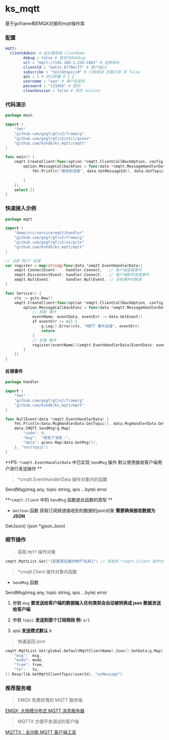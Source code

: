 # ks_mqtt

基于goframe和EMQX对接的mqtt操作库

### 配置

```config.yaml
mqtt:
  clientAdmin: # 此位置就是 clietName
        debug : false # 是否开启debug
        url : "mqtt://192.168.1.226:1883" # 连接目标
        clientId : "mqttx_8779ecf7" # 客户端id
        subscribe : "testAtopic/#" # 订阅频道 无需订阅 写 false
        qos : 1 # 协议质量 0 1 2
        username : "aaa" # 用户名密码
        password : "123456" # 密码
        cleanSession : false # 清空 session
```
### 代码演示
```go
package main

import (
	"fmt"
	"github.com/gogf/gf/v2/frame/g"
	"github.com/gogf/gf/v2/util/gconv"
	"github.com/kshdb/ks_mqtt/cmqtt"
)

func main() {
	cmqtt.CreateClient(func(option *cmqtt.ClientCallBackOption, config *cmqtt.Config) {
		option.MessageCallbackFunc = func(data *cmqtt.MessageHandlerData) {
			fmt.Println("接收到消息", data.GetMessageId(), data.GetTopic(), data.GetMsg())
			
		}
	})
	select {}
}

```

### 快速接入示例

```go
package mqtt

import (
    "demo/src/service/mqtt/handler"
    "github.com/gogf/gf/v2/frame/g"
    "github.com/gogf/gf/v2/os/gctx"
    "github.com/kshdb/ks_mqtt/mqtt"
)

// 注册 MQTT 处理
var register = map[string]func(data *xmqtt.EventHandlerData){
    xmqtt.ConnectEvent:    handler.Connect,   // 客户端连接事件
    xmqtt.DisconnectEvent: handler.Connect,   // 客户端断开连接事件
    xmqtt.NullEvent:       handler.NullEvent, // 没有事件时触发
}

func Service() {
    ctx := gctx.New()
    xmqtt.CreateClient(func(option *xmqtt.ClientCallBackOption, config *xmqtt.Config) {
        option.MessageCallbackFunc = func(data *xmqtt.MessageHandlerData) {
            // 获取 事件
            eventName, eventData, eventErr := data.GetEvent()
            if eventErr != nil {
                g.Log().Error(ctx, "MQTT 事件出错", eventErr)
                return
            }
            // 处理 事件
            register[eventName](&xmqtt.EventHandlerData{EventData: eventData, MsgHandlerData: data})
        }
    })
}

```

#### 处理事件

```go
package handler

import (
    "fmt"
    "github.com/gogf/gf/v2/frame/g"
    "github.com/kshdb/ks_mqtt/mqtt"
)

func NullEvent(data *cmqtt.EventHandlerData) {
    fmt.Println(data.MsgHandlerData.GetTopic(), data.MsgHandlerData.GetMsg())
	data.CMQTT.SendMsg(g.Map{
		"code": 0,
		"msg":  "收到了消息：",
		"data": gconv.Map(data.GetMsg()),
	}, "testtopic")
}
```

**PS: ``*cmqtt.EventHandlerData`` 中已实现 ``SendMsg``  操作 默认使用接收客户端用户进行发送操作 **

> *cmqtt.EventHandlerData 操作对象内的函数

SendMsg(msg any, topic string, qos ...byte) error 

**``*cmqtt.Client`` 中的 ``SendMsg`` 函数是此函数的原型 **

- ``GetJson`` 函数 获取订阅频道接收到的数据的json对象 **需要确保接收数据为 JSON**

GetJson() (json *gjson.Json)

### 细节操作

> 获取 ``MQTT`` 操作对象

```go
cmqtt.MqttList.Get("{配置里设置的MQTT名称}") // 获取到 *cmqtt.Client 操作对象
```

> *cmqtt.Client 操作对象内函数

- ``SendMsg`` 函数

SendMsg(msg any, topic string, qos ...byte) error

1. 参数 ``msg`` **要发送给客户端的数据输入任何类型会自动被转换成 json 数据发送给客户端**
2. 参数 ``topic`` **发送到那个订阅频段 例:** ``a/1``

3. qos **发送模式默认** ``0``

> 快速返回 json

```go
cmqtt.MqttList.Get(global.DefaultMqttClientName).Json().SetData(g.Map{
	"msg":  msg,
	"mode": mode,
	"from": from,
	"to":   to,
}).Resp(lib.GetMqttClientTopic(userId), "wsMessage")
```

### 推荐服务端

> EMQX 免费好用的 MQTT 服务端

[EMQX: 大规模分布式 MQTT 消息服务器](https://www.emqx.io/zh)

> MQTTX 方便开发调试的客户端

[MQTTX：全功能 MQTT 客户端工具](https://mqttx.app/zh)

